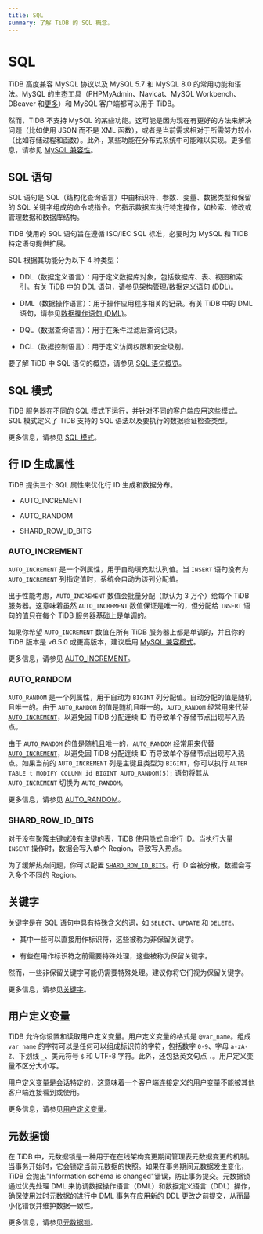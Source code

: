 ```yaml
---
title: SQL
summary: 了解 TiDB 的 SQL 概念。
---
```


# SQL

TiDB 高度兼容 MySQL 协议以及 MySQL 5.7 和 MySQL 8.0 的常用功能和语法。MySQL 的生态工具（PHPMyAdmin、Navicat、MySQL Workbench、DBeaver 和[更多](https://docs.pingcap.com/tidb/v7.2/dev-guide-third-party-support#gui)）和 MySQL 客户端都可以用于 TiDB。

然而，TiDB 不支持 MySQL 的某些功能。这可能是因为现在有更好的方法来解决问题（比如使用 JSON 而不是 XML 函数），或者是当前需求相对于所需努力较小（比如存储过程和函数）。此外，某些功能在分布式系统中可能难以实现。更多信息，请参见 [MySQL 兼容性](/mysql-compatibility.md)。

## SQL 语句

SQL 语句是 SQL（结构化查询语言）中由标识符、参数、变量、数据类型和保留的 SQL 关键字组成的命令或指令。它指示数据库执行特定操作，如检索、修改或管理数据和数据库结构。

TiDB 使用的 SQL 语句旨在遵循 ISO/IEC SQL 标准，必要时为 MySQL 和 TiDB 特定语句提供扩展。

SQL 根据其功能分为以下 4 种类型：

- DDL（数据定义语言）：用于定义数据库对象，包括数据库、表、视图和索引。有关 TiDB 中的 DDL 语句，请参见[架构管理/数据定义语句 (DDL)](/sql-statements/sql-statement-overview.md#schema-management--data-definition-statements-ddl)。

- DML（数据操作语言）：用于操作应用程序相关的记录。有关 TiDB 中的 DML 语句，请参见[数据操作语句 (DML)](/sql-statements/sql-statement-overview.md#data-manipulation-statements-dml)。

- DQL（数据查询语言）：用于在条件过滤后查询记录。

- DCL（数据控制语言）：用于定义访问权限和安全级别。

要了解 TiDB 中 SQL 语句的概览，请参见 [SQL 语句概览](/sql-statements/sql-statement-overview.md)。

## SQL 模式

TiDB 服务器在不同的 SQL 模式下运行，并针对不同的客户端应用这些模式。SQL 模式定义了 TiDB 支持的 SQL 语法以及要执行的数据验证检查类型。

更多信息，请参见 [SQL 模式](/sql-mode.md)。

## 行 ID 生成属性

TiDB 提供三个 SQL 属性来优化行 ID 生成和数据分布。

- AUTO_INCREMENT

- AUTO_RANDOM

- SHARD_ROW_ID_BITS

### AUTO_INCREMENT

`AUTO_INCREMENT` 是一个列属性，用于自动填充默认列值。当 `INSERT` 语句没有为 `AUTO_INCREMENT` 列指定值时，系统会自动为该列分配值。

出于性能考虑，`AUTO_INCREMENT` 数值会批量分配（默认为 3 万个）给每个 TiDB 服务器。这意味着虽然 `AUTO_INCREMENT` 数值保证是唯一的，但分配给 `INSERT` 语句的值只在每个 TiDB 服务器基础上是单调的。

如果你希望 `AUTO_INCREMENT` 数值在所有 TiDB 服务器上都是单调的，并且你的 TiDB 版本是 v6.5.0 或更高版本，建议启用 [MySQL 兼容模式](/auto-increment.md#mysql-compatibility-mode)。

更多信息，请参见 [AUTO_INCREMENT](/auto-increment.md)。

### AUTO_RANDOM

`AUTO_RANDOM` 是一个列属性，用于自动为 `BIGINT` 列分配值。自动分配的值是随机且唯一的。由于 `AUTO_RANDOM` 的值是随机且唯一的，`AUTO_RANDOM` 经常用来代替 [`AUTO_INCREMENT`](/auto-increment.md)，以避免因 TiDB 分配连续 ID 而导致单个存储节点出现写入热点。

由于 `AUTO_RANDOM` 的值是随机且唯一的，`AUTO_RANDOM` 经常用来代替 [`AUTO_INCREMENT`](/auto-increment.md)，以避免因 TiDB 分配连续 ID 而导致单个存储节点出现写入热点。如果当前的 `AUTO_INCREMENT` 列是主键且类型为 `BIGINT`，你可以执行 `ALTER TABLE t MODIFY COLUMN id BIGINT AUTO_RANDOM(5);` 语句将其从 `AUTO_INCREMENT` 切换为 `AUTO_RANDOM`。

更多信息，请参见 [AUTO_RANDOM](/auto-random.md)。

### SHARD_ROW_ID_BITS

对于没有聚簇主键或没有主键的表，TiDB 使用隐式自增行 ID。当执行大量 `INSERT` 操作时，数据会写入单个 Region，导致写入热点。

为了缓解热点问题，你可以配置 [`SHARD_ROW_ID_BITS`](/shard-row-id-bits.md)。行 ID 会被分散，数据会写入多个不同的 Region。

## 关键字

关键字是在 SQL 语句中具有特殊含义的词，如 `SELECT`、`UPDATE` 和 `DELETE`。

- 其中一些可以直接用作标识符，这些被称为非保留关键字。

- 有些在用作标识符之前需要特殊处理，这些被称为保留关键字。

然而，一些非保留关键字可能仍需要特殊处理。建议你将它们视为保留关键字。

更多信息，请参见[关键字](/keywords.md)。

## 用户定义变量

TiDB 允许你设置和读取用户定义变量。用户定义变量的格式是 `@var_name`。组成 `var_name` 的字符可以是任何可以组成标识符的字符，包括数字 `0-9`、字母 `a-zA-Z`、下划线 `_`、美元符号 `$` 和 UTF-8 字符。此外，还包括英文句点 `.`。用户定义变量不区分大小写。

用户定义变量是会话特定的，这意味着一个客户端连接定义的用户变量不能被其他客户端连接看到或使用。

更多信息，请参见[用户定义变量](/user-defined-variables.md)。

## 元数据锁

在 TiDB 中，元数据锁是一种用于在在线架构变更期间管理表元数据变更的机制。当事务开始时，它会锁定当前元数据的快照。如果在事务期间元数据发生变化，TiDB 会抛出"Information schema is changed"错误，防止事务提交。元数据锁通过优先处理 DML 来协调数据操作语言（DML）和数据定义语言（DDL）操作，确保使用过时元数据的进行中 DML 事务在应用新的 DDL 更改之前提交，从而最小化错误并维护数据一致性。

更多信息，请参见[元数据锁](/metadata-lock.md)。
